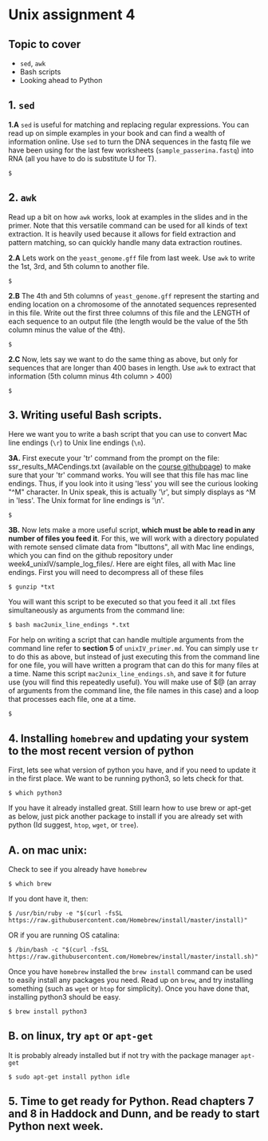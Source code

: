 # Unix assignment 4

## Topic to cover
- `sed`, `awk`
- Bash scripts
- Looking ahead to Python


## 1. `sed`
 **1.A**  `sed` is useful for matching and replacing regular expressions.  You can read up on simple examples in your book and can find a wealth of information online. Use `sed` to turn the DNA sequences in the fastq file we have been using for the last few worksheets (`sample_passerina.fastq`) into RNA (all you have to do is substitute U for T). 

    $

## 2. `awk` 
Read up a bit on how `awk` works, look at examples in the slides and in the primer. Note that this versatile command can be used for all kinds of text extraction. It is heavily used because it allows for field extraction and pattern matching, so can quickly handle many data extraction routines.

**2.A** Lets work on the `yeast_genome.gff` file from last week. Use `awk` to write the 1st, 3rd, and 5th column to another file.

    $

**2.B** The 4th and 5th columns of `yeast_genome.gff` represent the starting and ending location on a chromosome of the annotated sequences represented in this file. Write out the first three columns of this file and the LENGTH of each sequence to an output file (the length would be the value of the 5th column minus the value of the 4th).

    $

**2.C** Now, lets say we want to do the same thing as above, but only for sequences that are longer than 400 bases in length. Use `awk` to extract that information (5th column minus 4th column > 400)

    $

## 3. Writing useful Bash scripts.

Here we want you to write a bash script that you can use to convert Mac line endings (`\r`) to Unix line endings (`\n`). 

**3A.** First execute your 'tr' command from the prompt on the file: ssr_results_MACendings.txt (available on the [course githubpage]()) to make sure that your 'tr' command works. You will see that this file has mac line endings. Thus, if you look into it using 'less' you will see the curious looking "^M" character. In Unix speak, this is actually '\r', but simply displays as ^M in 'less'. The Unix format for line endings is '\n'. 

    $

**3B.** Now lets make a more useful script, **which must be able to read in any number of files you feed it**. 
For this, we will work with a directory populated with remote sensed climate data from "Ibuttons", all with Mac line endings, which you can find on the github repository under week4_unixIV/sample_log_files/. Here are eight files, all with Mac line endings. First you will need to decompress all of these files 

    $ gunzip *txt

 You will want this script to be executed so that you feed it all .txt files simultaneously as arguments from the command line:

    $ bash mac2unix_line_endings *.txt
    
For help on writing a script that can handle multiple arguments from the command line refer to **section 5** of `unixIV_primer.md`. You can simply use `tr` to do this as above, but instead of just executing this from the command line for one file, you will have written a program that can do this for many files at a time. Name this script `mac2unix_line_endings.sh`, and save it for future use (you will find this repeatedly useful). You will make use of $@ (an array of arguments from the command line, the file names in this case) and a loop that processes each file, one at a time.

    $

## 4. Installing `homebrew` and updating your system to the most recent version of python

First, lets see what version of python you have, and if you need to update it in the first place. We want to be running python3, so lets check for that.

    $ which python3

If you have it already installed great. Still learn how to use brew or apt-get as below, just pick another package to install if you are already set with python (Id suggest, `htop`, `wget`, or `tree`).

## A. on mac unix:


Check to see if you already have `homebrew`

    $ which brew
  
If you dont have it, then:

    $ /usr/bin/ruby -e "$(curl -fsSL https://raw.githubusercontent.com/Homebrew/install/master/install)"

  OR if you are running OS catalina:

    $ /bin/bash -c "$(curl -fsSL https://raw.githubusercontent.com/Homebrew/install/master/install.sh)"

Once you have `homebrew` installed the `brew install` command can be used to easily install any packages you need. Read up on `brew`, and try installing something (such as `wget` or `htop` for simplicity). Once you have done that, installing python3 should be easy.

    $ brew install python3
## B. on linux, try `apt` or `apt-get`

It is probably already installed but if not try with the package manager `apt-get`

    $ sudo apt-get install python idle
    
## 5. Time to get ready for Python. Read chapters 7 and 8 in Haddock and Dunn, and be ready to start Python next week.


##
